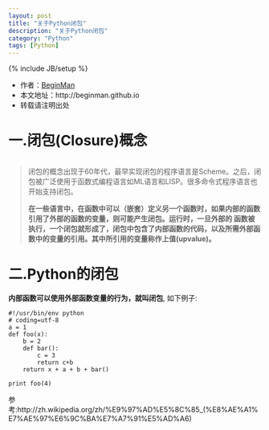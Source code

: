 ```yaml
---
layout: post
title: "关于Python闭包"
description: "关于Python闭包"
category: "Python"
tags: [Python]
---
```

{% include JB/setup %}
<ul>
    <li>作者：<a href="http://weibo.com/beginman" target="blank">BeginMan</a></li>
    <li>本文地址：http://beginman.github.io</li>
    <li>转载请注明出处</li>
</ul>
<h1>一.闭包(Closure)概念</h1>

<p><img src="http://images.cnblogs.com/cnblogs_com/BeginMan/480086/o_closure.jpg" alt="" /></p>

<blockquote>
  <p>闭包的概念出现于60年代，最早实现闭包的程序语言是Scheme。之后，闭包被广泛使用于函数式编程语言如ML语言和LISP。很多命令式程序语言也开始支持闭包。</p>
  
  <p><strong>在一些语言中，在函数中可以（嵌套）定义另一个函数时，如果内部的函数引用了外部的函数的变量，则可能产生闭包。运行时，一旦外部的 函数被执行，一个闭包就形成了，闭包中包含了内部函数的代码，以及所需外部函数中的变量的引用。其中所引用的变量称作上值(upvalue)。</strong></p>
</blockquote>

<h1>二.Python的闭包</h1>

<p><strong>内部函数可以使用外部函数变量的行为，就叫闭包</strong>, 如下例子:</p>

<pre><code>#!/usr/bin/env python
# coding=utf-8
a = 1
def foo(x):
    b = 2
    def bar():
        c = 3
        return c+b
    return x + a + b + bar()

print foo(4)
</code></pre>

<p>参考:http://zh.wikipedia.org/zh/%E9%97%AD%E5%8C%85_(%E8%AE%A1%E7%AE%97%E6%9C%BA%E7%A7%91%E5%AD%A6)</p>
